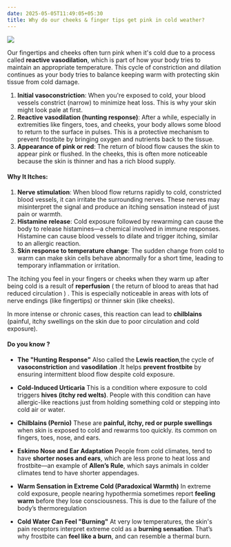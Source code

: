 ```yaml
---
date: 2025-05-05T11:49:05+05:30
title: Why do our cheeks & finger tips get pink in cold weather?
---
```

![](https://media.istockphoto.com/id/1455396963/vector/woman-wearing-warm-clothes-during-winter-blister-vector-cartoon-illustration.jpg?s=612x612&w=0&k=20&c=YcaIN6id3oGGmKiWzT6lpqbLX-Q9sOHLRX_Zj-QyAK4=)

Our fingertips and cheeks often turn pink when it's cold due to a process called **reactive vasodilation**, which is part of how your body tries to maintain an appropriate temperature. This cycle of constriction and dilation continues as your body tries to balance keeping warm with protecting skin tissue from cold damage.

1. **Initial vasoconstriction**: When you're exposed to cold, your blood vessels constrict (narrow) to minimize heat loss. This is why your skin might look pale at first.
2. **Reactive vasodilation (hunting response)**: After a while, especially in extremities like fingers, toes, and cheeks, your body allows some blood to return to the surface in pulses. This is a protective mechanism to prevent frostbite by bringing oxygen and nutrients back to the tissue.
3. **Appearance of pink or red**: The return of blood flow causes the skin to appear pink or flushed. In the cheeks, this is often more noticeable because the skin is thinner and has a rich blood supply.

#### Why It Itches:

1. **Nerve stimulation**: When blood flow returns rapidly to cold, constricted blood vessels, it can irritate the surrounding nerves. These nerves may misinterpret the signal and produce an itching sensation instead of just pain or warmth.
2. **Histamine release**: Cold exposure followed by rewarming can cause the body to release histamines—a chemical involved in immune responses. Histamine can cause blood vessels to dilate and trigger itching, similar to an allergic reaction.
3. **Skin response to temperature change**: The sudden change from cold to warm can make skin cells behave abnormally for a short time, leading to temporary inflammation or irritation.

The itching you feel in your fingers or cheeks when they warm up after being cold is a result of **reperfusion** ( the return of blood to areas that had reduced circulation ) . This is especially noticeable in areas with lots of nerve endings (like fingertips) or thinner skin (like cheeks).

In more intense or chronic cases, this reaction can lead to **chilblains** (painful, itchy swellings on the skin due to poor circulation and cold exposure).

#### Do you know ?
- **The "Hunting Response"**
 Also called the **Lewis reaction**,the cycle of **vasoconstriction** and **vasodilation** .It helps **prevent frostbite** by ensuring intermittent blood flow despite cold exposure.
    
- **Cold-Induced Urticaria**
This is a condition where exposure to cold triggers **hives (itchy red welts)**.
People with this condition can have allergic-like reactions just from holding something cold or stepping into cold air or water.
    
- **Chilblains (Pernio)**
These are **painful, itchy, red or purple swellings** when skin is exposed to cold and rewarms too quickly. its common on fingers, toes, nose, and ears. 
    
- **Eskimo Nose and Ear Adaptation**
People from cold climates,  tend to have **shorter noses and ears**, which are less prone to heat loss and frostbite—an example of **Allen’s Rule**, which says animals in colder climates tend to have shorter appendages.
    
- **Warm Sensation in Extreme Cold (Paradoxical Warmth)**
In extreme cold exposure, people nearing hypothermia sometimes report **feeling warm** before they lose consciousness. This is due to the failure of the body’s thermoregulation
    
- **Cold Water Can Feel "Burning"**
At very low temperatures, the skin's pain receptors interpret extreme cold as a **burning sensation**. That’s why frostbite can **feel like a burn**, and can resemble a thermal burn.